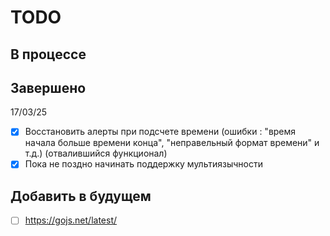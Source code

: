 # TODO

## В процессе



## Завершено

17/03/25
- [x] Восстановить алерты при подсчете времени (ошибки : "время начала больше времени конца", "неправельный формат времени" и т.д.) (отвалившийся функционал)
- [x] Пока не поздно начинать поддержку мультиязычности

## Добавить в будущем

- [ ] https://gojs.net/latest/


[//]: # (Возможно в будущем стоит использовать системы управления задачами, такие как GitHub Issues, GitLab Issues, Jira, Trello )

